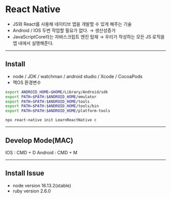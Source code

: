 # React Native

- JS와 React를 사용해 네이티브 앱을 개발할 수 있게 해주는 기술
- Android / IOS 두번 작업할 필요가 없다. → 생산성증가
- JavaScriptCore라는 자바스크립트 엔진 탑재
  → 우리가 작성하는 모든 JS 로직을 앱 내에서 실행해준다.

---

## Install

- node / JDK / watchman / android studio / Xcode / CocoaPods
- 맥OS 환경변수

```bash
export ANDROID_HOME=$HOME/Library/Android/sdk
export PATH=$PATH:$ANDROID_HOME/emulator
export PATH=$PATH:$ANDROID_HOME/tools
export PATH=$PATH:$ANDROID_HOME/tools/bin
export PATH=$PATH:$ANDROID_HOME/platform-tools
```

`npx react-native init LearnReactNative c`

---

## Develop Mode(MAC)

IOS : CMD + D
Android : CMD + M

---

## Install Issue

- node version 16.13.2(stable)
- ruby version 2.6.0
